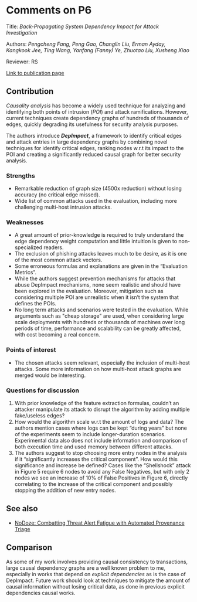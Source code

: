# Comments on P6

Title: *Back-Propagating System Dependency Impact for Attack Investigation*

Authors: *Pengcheng Fang, Peng Gao, Changlin Liu, Erman Ayday, Kangkook Jee, Ting Wang, Yanfang (Fanny) Ye, Zhuotao Liu, Xusheng Xiao*

Reviewer: RS

[Link to publication page](https://www.usenix.org/system/files/sec22summer_fang.pdf)

## Contribution

*Causality analysis* has become a widely used technique for analyzing and identifying both points of intrusion (*POI*) and attack ramifications. However, current techniques create dependency graphs of hundreds of thousands of edges, quickly degrading its usefulness for security analysis purposes.

The authors introduce ***DepImpact***, a framework to identify critical edges and attack entries in large dependency graphs by combining novel techniques for identify critical edges, ranking nodes w.r.t its impact to the POI and creating a significantly reduced causal graph for better security analysis.

### Strengths

- Remarkable reduction of graph size (4500x reduction) without losing accuracy (no critical edge missed).
- Wide list of common attacks used in the evaluation, including more challenging multi-host intrusion attacks.

### Weaknesses

- A great amount of prior-knowledge is required to truly understand the edge dependency weight computation and little intuition is given to non-specialized readers.
- The exclusion of phishing attacks leaves much to be desire, as it is one of the most common attack vectors.
- Some erroneous formulas and explanations are given in the “Evaluation Metrics”.
- While the authors suggest prevention mechanisms for attacks that abuse DepImpact mechanisms, none seem realistic and should have been explored in the evaluation. Moreover, mitigation such as considering multiple POI are unrealistic when it isn’t the system that defines the POIs.
- No long term attacks and scenarios were tested in the evaluation. While arguments such as "cheap storage" are used, when considering large scale deployments with hundreds or thousands of machines over long periods of time, performance and scalability can be greatly affected, with cost becoming a real concern.

### Points of interest

- The chosen attacks seem relevant, especially the inclusion of multi-host attacks. Some more information on how multi-host attack graphs are merged would be interesting.

### Questions for discussion

1. With prior knowledge of the feature extraction formulas, couldn’t an attacker manipulate its attack to disrupt the algorithm by adding multiple fake/useless edges?
2. How would the algorithm scale w.r.t the amount of logs and data? The authors mention cases where logs can be kept “during years” but none of the experiments seem to include longer-duration scenarios. Experimental data also does not include information and comparison of both execution time and used memory between different attacks.
3. The authors suggest to stop choosing more entry nodes in the analysis if it “significantly increases the critical component”. How would this significance and increase be defined? Cases like the “Shellshock” attack in Figure 5 require 6 nodes to avoid any False Negatives, but with only 2 nodes we see an increase of 10% of False Positives in Figure 6, directly correlating to the increase of the critical component and possibly stopping the addition of new entry nodes.

## See also

- [NoDoze: Combatting Threat Alert Fatigue with Automated Provenance Triage](https://www.ndss-symposium.org/wp-content/uploads/2019/02/ndss2019_03B-1-3_UlHassan_paper.pdf)

## Comparison

As some of my work involves providing causal consistency to transactions, large causal dependency graphs are a well known problem to me, especially in works that depend on *explicit dependencies* as is the case of DepImpact. Future work should look at techniques to mitigate the amount of causal information without losing critical data, as done in previous explicit dependencies causal works.